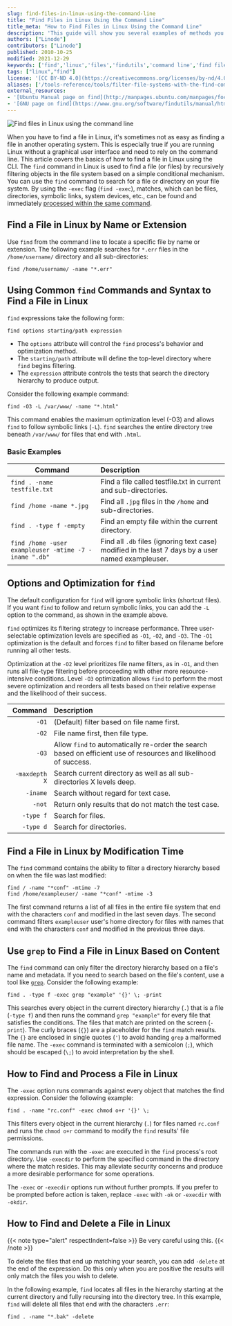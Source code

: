 ```yaml
---
slug: find-files-in-linux-using-the-command-line
title: "Find Files in Linux Using the Command Line"
title_meta: "How to Find Files in Linux Using the Command Line"
description: 'This guide will show you several examples of methods you can use to find files and folders in Linux using the command line interface instead of a GUI.'
authors: ["Linode"]
contributors: ["Linode"]
published: 2010-10-25
modified: 2021-12-29
keywords: ['find','linux','files','findutils','command line','find files','find files in linux']
tags: ["linux","find"]
license: '[CC BY-ND 4.0](https://creativecommons.org/licenses/by-nd/4.0)'
aliases: ['/tools-reference/tools/filter-file-systems-with-the-find-command/','/tools-reference/tools/find-files-in-linux-using-the-command-line/','/linux-tools/common-commands/find/']
external_resources:
- '[Ubuntu Manual page on find](http://manpages.ubuntu.com/manpages/focal/en/man1/find.1.html)'
- '[GNU page on find](https://www.gnu.org/software/findutils/manual/html_mono/find.html)'
---
```


![Find files in Linux using the command line](find-files-linux-command-line-title.jpg)

When you have to find a file in Linux, it's sometimes not as easy as finding a file in another operating system. This is especially true if you are running Linux without a graphical user interface and need to rely on the command line. This article covers the basics of how to find a file in Linux using the CLI. The `find` command in Linux is used to find a file (or files) by recursively filtering objects in the file system based on a simple conditional mechanism. You can use the `find` command to search for a file or directory on your file system. By using the `-exec` flag (`find -exec`), matches, which can be files, directories, symbolic links, system devices, etc., can be found and immediately [processed within the same command](#how-to-find-and-process-a-file-in-linux).

## Find a File in Linux by Name or Extension

Use `find` from the command line to locate a specific file by name or extension.
The following example searches for `*.err` files in the `/home/username/` directory and all sub-directories:

    find /home/username/ -name "*.err"

## Using Common `find` Commands and Syntax to Find a File in Linux

`find` expressions take the following form:

    find options starting/path expression

* The `options` attribute will control the `find` process's behavior and optimization method.
* The `starting/path` attribute will define the top-level directory where `find` begins filtering.
* The `expression` attribute controls the tests that search the directory hierarchy to produce output.

Consider the following example command:

    find -O3 -L /var/www/ -name "*.html"

This command enables the maximum optimization level (-O3) and allows `find` to follow symbolic links (`-L`). `find` searches the entire directory tree beneath `/var/www/` for files that end with `.html`.

### Basic Examples

| Command                                              | Description                                                                     |
|------------------------------------------------------|:--------------------------------------------------------------------------------|
| `find . -name testfile.txt`                          | Find a file called testfile.txt in current and sub-directories.                  |
| `find /home -name *.jpg`                            | Find all `.jpg` files in the `/home` and sub-directories.                        |
| `find . -type f -empty`                              | Find an empty file within the current directory.                                 |
| `find /home -user exampleuser -mtime -7 -iname ".db"` | Find all `.db` files (ignoring text case) modified in the last 7 days by a user named exampleuser.  |

## Options and Optimization for `find`

The default configuration for `find` will ignore symbolic links (shortcut files). If you want `find` to follow and return symbolic links, you can add the `-L` option to the command, as shown in the example above.

`find` optimizes its filtering strategy to increase performance. Three user-selectable optimization levels are specified as `-O1`, `-O2`, and `-O3`. The `-O1` optimization is the default and forces `find` to filter based on filename before running all other tests.

Optimization at the `-O2` level prioritizes file name filters, as in `-O1`, and then runs all file-type filtering before proceeding with other more resource-intensive conditions. Level `-O3` optimization allows `find` to perform the most severe optimization and reorders all tests based on their relative expense and the likelihood of their success.

| Command     | Description                                                                                               |
|------------:|:----------------------------------------------------------------------------------------------------------|
| `-O1`       | (Default) filter based on file name first.                                                                 |
| `-O2`       | File name first, then file type.                                                                           |
| `-O3`       | Allow `find` to automatically re-order the search based on efficient use of resources and likelihood of success. |
| `-maxdepth X` | Search current directory as well as all sub-directories X levels deep.                                   |
| `-iname`    | Search without regard for text case.                                                                       |
| `-not`      | Return only results that do not match the test case.                                                       |
| `-type f`   | Search for files.                                                                                          |
| `-type d`   | Search for directories.                                                                                    |

## Find a File in Linux by Modification Time

The `find` command contains the ability to filter a directory hierarchy based on when the file was last modified:

    find / -name "*conf" -mtime -7
    find /home/exampleuser/ -name "*conf" -mtime -3

The first command returns a list of all files in the entire file system that end with the characters `conf` and modified in the last seven days. The second command filters `exampleuser` user's home directory for files with names that end with the characters `conf` and modified in the previous three days.

## Use `grep` to Find a File in Linux Based on Content

The `find` command can only filter the directory hierarchy based on a file's name and metadata. If you need to search based on the file's content, use a tool like [`grep`](/docs/guides/how-to-use-grep-command/). Consider the following example:

    find . -type f -exec grep "example" '{}' \; -print

This searches every object in the current directory hierarchy (`.`) that is a file (`-type f`) and then runs the command `grep "example"` for every file that satisfies the conditions. The files that match are printed on the screen (`-print`). The curly braces (`{}`) are a placeholder for the `find` match results. The `{}` are enclosed in single quotes (`'`) to avoid handing `grep` a malformed file name. The `-exec` command is terminated with a semicolon (`;`), which should be escaped (`\;`) to avoid interpretation by the shell.

## How to Find and Process a File in Linux

The `-exec` option runs commands against every object that matches the find expression. Consider the following example:

    find . -name "rc.conf" -exec chmod o+r '{}' \;

This filters every object in the current hierarchy (`.`) for files named `rc.conf` and runs the `chmod o+r` command to modify the `find` results' file permissions.

The commands run with the `-exec` are executed in the `find` process's root directory. Use `-execdir` to perform the specified command in the directory where the match resides. This may alleviate security concerns and produce a more desirable performance for some operations.

The `-exec` or `-execdir` options run without further prompts. If you prefer to be prompted before action is taken, replace `-exec` with `-ok` or `-execdir` with `-okdir`.

## How to Find and Delete a File in Linux

{{< note type="alert" respectIndent=false >}}
Be very careful using this.
{{< /note >}}

To delete the files that end up matching your search, you can add `-delete` at the end of the expression. Do this only when you are positive the results will only match the files you wish to delete.

In the following example, `find` locates all files in the hierarchy starting at the current directory and fully recursing into the directory tree. In this example, `find` will delete all files that end with the characters `.err`:

    find . -name "*.bak" -delete